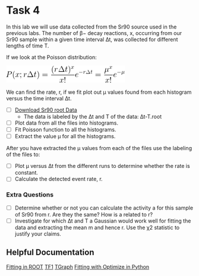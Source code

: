 # Task 4

In this lab we will use data collected from the Sr90 source used in the previous labs. The number of β− decay reactions, x, occurring from our Sr90 sample within a given time interval ∆t, was collected for different lengths of time T.

If we look at the Poisson distribution:

![Poisson](Poisson.png)

We can find the rate, r, if we fit plot out μ values found from each histogram versus the time interval ∆t.

-   [ ] [Download Sr90 root Data](http://boson.physics.sc.edu/~nick/root_data.html)
    -   The data is labeled by the ∆t and T of the data: ∆t-T.root
-   [ ] Plot data from all the files into histograms.
-   [ ] Fit Poisson function to all the histograms.
-   [ ] Extract the value μ for all the histograms.

After you have extracted the μ values from each of the files use the labeling of the files to:
-   [ ] Plot μ versus ∆t from the different runs to determine whether the rate is constant.
-   [ ] Calculate the detected event rate, r.

### Extra Questions

-   [ ] Determine whether or not you can calculate the activity a for this sample of Sr90 from r. Are they the same? How is a related to r?
-   [ ] Investigate for which ∆t and T a Gaussian would work well for fitting the data and extracting the mean m and hence r. Use the χ2 statistic to justify your claims.

## Helpful Documentation

[Fitting in ROOT](https://root.cern.ch/root/html534/guides/users-guide/FittingHistograms.html)
[TF1](https://root.cern.ch/doc/v612/classTF1.html)
[TGraph](https://root.cern.ch/doc/master/classTGraph.html)
[Fitting with Optimize in Python](https://docs.scipy.org/doc/scipy/reference/generated/scipy.optimize.curve_fit.html)
